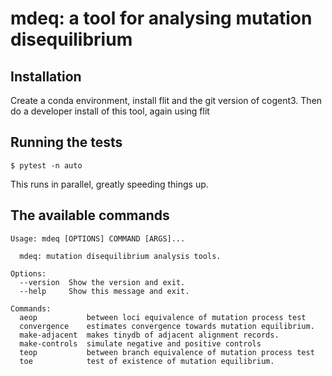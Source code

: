 # mdeq: a tool for analysing mutation disequilibrium

## Installation

Create a conda environment, install flit and the git version of cogent3. Then do a developer install of this tool, again using flit  

## Running the tests

```
$ pytest -n auto
```

This runs in parallel, greatly speeding things up.

## The available commands

<!-- [[[cog
import cog
from mdeq import main
from click.testing import CliRunner
runner = CliRunner()
result = runner.invoke(main, ["--help"])
help = result.output.replace("Usage: main", "Usage: mdeq")
cog.out(
    "```\n{}\n```".format(help)
)
]]] -->
```
Usage: mdeq [OPTIONS] COMMAND [ARGS]...

  mdeq: mutation disequilibrium analysis tools.

Options:
  --version  Show the version and exit.
  --help     Show this message and exit.

Commands:
  aeop           between loci equivalence of mutation process test
  convergence    estimates convergence towards mutation equilibrium.
  make-adjacent  makes tinydb of adjacent alignment records.
  make-controls  simulate negative and positive controls
  teop           between branch equivalence of mutation process test
  toe            test of existence of mutation equilibrium.

```
<!-- [[[end]]] -->
